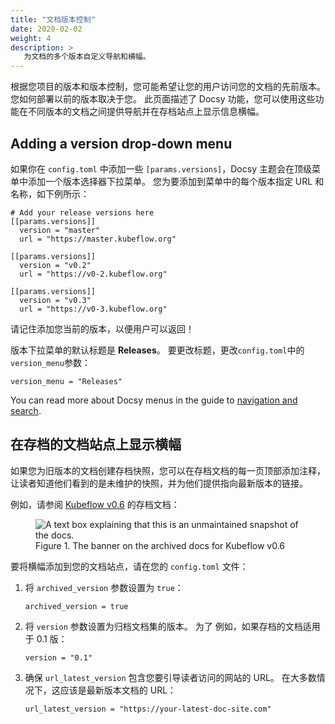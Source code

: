 ```yaml
---
title: "文档版本控制"
date: 2020-02-02
weight: 4
description: >
   为文档的多个版本自定义导航和横幅。
---
```


根据您项目的版本和版本控制，您可能希望让您的用户访问您的文档的先前版本。 您如何部署以前的版本取决于您。 此页面描述了 Docsy 功能，您可以使用这些功能在不同版本的文档之间提供导航并在存档站点上显示信息横幅。

## Adding a version drop-down menu

如果你在 `config.toml` 中添加一些 `[params.versions]`，Docsy 主题会在顶级菜单中添加一个版本选择器下拉菜单。 您为要添加到菜单中的每个版本指定 URL 和名称，如下例所示：

```
# Add your release versions here
[[params.versions]]
  version = "master"
  url = "https://master.kubeflow.org"

[[params.versions]]
  version = "v0.2"
  url = "https://v0-2.kubeflow.org"

[[params.versions]]
  version = "v0.3"
  url = "https://v0-3.kubeflow.org"
```

请记住添加您当前的版本，以便用户可以返回！

版本下拉菜单的默认标题是 **Releases**。 要更改标题，更改`config.toml`中的`version_menu`参数：

```
version_menu = "Releases"
```

You can read more about Docsy menus in the guide to
[navigation and search](/docs/adding-content/navigation/).

## 在存档的文档站点上显示横幅

如果您为旧版本的文档创建存档快照，您可以在存档文档的每一页顶部添加注释，让读者知道他们看到的是未维护的快照，并为他们提供指向最新版本的链接。

例如，请参阅 [Kubeflow v0.6](https://v0-6.kubeflow.org/docs/) 的存档文档：

<figure>
  <img src="/images/version-banner.png"
       alt="A text box explaining that this is an unmaintained snapshot of the docs."
       class="mt-3 mb-3 border border-info rounded" />
  <figcaption>Figure 1. The banner on the archived docs for Kubeflow v0.6
  </figcaption>
</figure>

要将横幅添加到您的文档站点，请在您的
`config.toml` 文件：

1. 将 `archived_version` 参数设置为 `true`：

    ```
    archived_version = true
    ```

1. 将 `version` 参数设置为归档文档集的版本。 为了
   例如，如果存档的文档适用于 0.1 版：

    ```
    version = "0.1"
    ```

1. 确保 `url_latest_version` 包含您要引导读者访问的网站的 URL。 在大多数情况下，这应该是最新版本文档的 URL：
    ```
    url_latest_version = "https://your-latest-doc-site.com"
    ```

